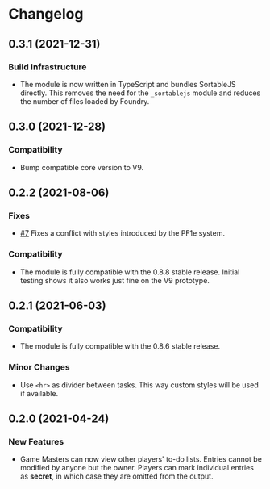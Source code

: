 # Changelog

## 0.3.1 (2021-12-31)

### Build Infrastructure

- The module is now written in TypeScript and bundles SortableJS directly.
  This removes the need for the `_sortablejs` module and reduces the number of files loaded by Foundry.

## 0.3.0 (2021-12-28)

### Compatibility

- Bump compatible core version to V9.

## 0.2.2 (2021-08-06)

### Fixes

- [#7](https://github.com/pyrige/fvtt-keikaku/issues/7)
  Fixes a conflict with styles introduced by the PF1e system.

### Compatibility

- The module is fully compatible with the 0.8.8 stable release.
  Initial testing shows it also works just fine on the V9 prototype.

## 0.2.1 (2021-06-03)

### Compatibility

- The module is fully compatible with the 0.8.6 stable release.

### Minor Changes

- Use `<hr>` as divider between tasks.
  This way custom styles will be used if available.

## 0.2.0 (2021-04-24)

### New Features

- Game Masters can now view other players' to-do lists.
  Entries cannot be modified by anyone but the owner.
  Players can mark individual entries as **secret**, in which case they are omitted from the output.
